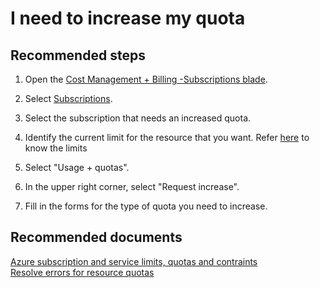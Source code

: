 <properties
	pageTitle="I need to increase my quota"
	description="I need to increase my quota"
	service="microsoft.billing"
	resource="billing"
	authors="prdasneo"
	displayOrder="6"
	selfHelpType="resource"
	supportTopicIds=""
	resourceTags=""
	productPesIds=""
	cloudEnvironments="public"
/>

# I need to increase my quota

## **Recommended steps**

1. Open the [Cost Management + Billing -Subscriptions blade](https://ms.portal.azure.com/#blade/Microsoft_Azure_Billing/BillingMenuBlade/Overview).

2. Select [Subscriptions](https://ms.portal.azure.com/#blade/Microsoft_Azure_Billing/BillingMenuBlade/Subscriptions).

3. Select the subscription that needs an increased quota.

4. Identify the current limit for the resource that you want. Refer [here](https://docs.microsoft.com/azure/azure-subscription-service-limits) to know the limits

5. Select "Usage + quotas".

6. In the upper right corner, select "Request increase".

7. Fill in the forms for the type of quota you need to increase.

## **Recommended documents**

[Azure subscription and service limits, quotas and contraints](https://docs.microsoft.com/azure/azure-subscription-service-limits)<br>
[Resolve errors for resource quotas](https://docs.microsoft.com/azure/azure-resource-manager/resource-manager-quota-errors)<br>
